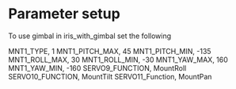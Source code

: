 # Parameter setup
 To use gimbal in iris_with_gimbal set the following

 MNT1_TYPE, 1
 MNT1_PITCH_MAX, 45
 MNT1_PITCH_MIN, -135
 MNT1_ROLL_MAX, 30
 MNT1_ROLL_MIN, -30
 MNT1_YAW_MAX, 160
 MNT1_YAW_MIN, -160
 SERVO9_FUNCTION, MountRoll
 SERVO10_FUNCTION, MountTilt
 SERVO11_Function, MountPan